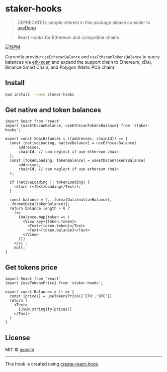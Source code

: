 # staker-hooks

> DEPRECATED: people interest in this package please consider to [useDapp](https://github.com/EthWorks/useDApp)

> React Hooks for Ethereum and compatible chains

[![NPM](https://img.shields.io/npm/v/staker-hooks.svg)](https://www.npmjs.com/package/staker-hooks)

Currently provide `useEthscanBalance` and `useEthscanTokensBalance` to query balances via [eth-scan](https://www.npmjs.com/package/@mycrypto/eth-scan) and expand the support chain to Ethereum, xDai, Binance Smart Chain, and Polygon (Matic POS chain).

## Install

```sh
npm install --save staker-hooks
```

## Get native and token balances

```
import React from 'react'
import {useEthscanBalance, useEthscanTokensBalance} from 'staker-hooks';

export const XdaiBalances = ({addresses, chainId}) => {
  const [nativeLoading, nativeBalance] = useEthscanBalance(
      addresses,
      chainId, // can neglect if use ethereum chain
  );
  const [tokenLoading, tokenBalance] = useEthscanTokensBalance(
      addresses,
      chainId, // can neglect if use ethereum chain
  );

  if (nativeLoading || tokenLoading) {
    return (<Text>Loading</Text>);
  }

  const balance = [...formatData(nativeBalance), ...formatData(tokenBalance)];
  return balance.length > 0 ?
    (<>
      {balance.map(token => (
        <View key={token.token}>
          <Text>{token.token}</Text>
          <Text>{token.balance}</Text>
        </View>
      ))}
    </>) :
    null;
}
```

## Get tokens price

```
import React from 'react'
import {useTokensPrice} from 'staker-hooks';

export const Balances = () => {
  const [prices] = useTokensPrice(['ETH','BTC'])
  return (
    <Text>
      {JSON.stringify(prices)}
    </Text>
  )
}
```

## License

MIT © [gasolin](https://github.com/gasolin)

---

This hook is created using [create-react-hook](https://github.com/hermanya/create-react-hook).
